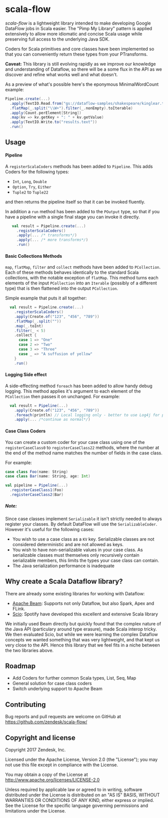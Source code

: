 # scala-flow

_scala-flow_ is a lightweight library intended to make developing Google DataFlow jobs in Scala easier. The "Pimp My Library" pattern is applied extensively to allow more idiomatic and concise Scala usage while preserving full access to the underlying Java SDK.
    
Coders for Scala primitives and core classes have been implemented so that you can conveniently return these types from your PTransforms.

**Caveat:** This library is still evolving rapidly as we improve our knowledge and understanding of Dataflow, so there will be a some flux in the API as we discover and refine what works well and what doesn't.
    
As a preview of what's possible here's the eponymous MinimalWordCount example:

```scala     
Pipeline.create(...)
  .apply(TextIO.Read.from("gs://dataflow-samples/shakespeare/kinglear.txt"))
  .flatMap(_.split("\\W+").filter(_.nonEmpty).toIterable)
  .apply(Count.perElement[String])
  .map(kv => kv.getKey + ": " + kv.getValue)
  .apply(TextIO.Write.to("results.text"))
  .run()
```
    
## Usage

#### Pipeline
 
A `registerScalaCoders` methods has been added to `Pipeline`. This adds Coders for the following types:
  
  * `Int`, `Long`, `Double`
  * `Option`, `Try`, `Either`
  * `Tuple2` to `Tuple22`

and then returns the pipeline itself so that it can be invoked fluently.

In addition a `run` method has been added to the `POutput` type, so that if you have a pipeline with a single final stage you can invoke it directly. 
    
```scala
   val result = Pipeline.create(...)
     .registerScalaCoders()
     .apply(... /* transforms*/)
     .apply(... /* more transforms*/)
     .run()
```
  
#### Basic Collections Methods
  
`map`, `flatMap`, `filter` and `collect` methods have been added to `PCollection`. Each of these methods behaves identically to the standard Scala collections, with the notable exception of `flatMap`. This method turns each elements of the input `PCollection` into an `Iterable` (possibly of a different type) that is then flattened into the output `PCollection`.
    
Simple example that puts it all together:

```scala
  val result = Pipeline.create(...)
    .registerScalaCoders()
    .apply(Create.of("123", "456", "789"))
    .flatMap(_.split(""))
    .map(_.toInt)
    .filter(_ < 5)
    .collect {
      case 1 => "One"
      case 2 => "Two"
      case 3 => "Three"
      case _ => "A suffusion of yellow"
    }
    .run()
```

#### Logging Side effect

A side-effecting method `foreach` has been added to allow handy debug logging. This method applies it's argument to each element of the `PCollection` then passes it on unchanged.
For example:

```scala
  val result = Pipeline(...)
    .apply(Create.of("123", "456", "789"))
    .foreach(println) // Local logging only - better to use Log4j for performance
    .apply(... /*continue as normal*/) 
```

#### Case Class Coders

You can create a custom coder for your case class using one of the `registerCaseClass0` to `registerCaseClass22` methods, where the number at the end of the method name matches the number of fields in the case class. 

For example:
```scala
case class Foo(name: String)
case class Bar(name: String, age: Int)

val pipeline = Pipeline(...)
  .registerCaseClass1(Foo)
  .registerCaseClass2(Bar)

```

##### Note:

Since case classes implement `Serializable` it isn't strictly needed to always register your classes. By default DataFlow will use the `SerializableCoder`. 
However it's useful for the following cases:

* You wish to use a case class as a `KV` key. Serializable classes are not considered deterministic and are not allowed as keys.
* You wish to have non-serializable values in your case class. As serializable classes must themselves only recursively contain serializable members, this limits the types your case class can contain.  
* The Java serialization performance is inadequate

## Why create a Scala Dataflow library? 

There are already some existing libraries for working with Dataflow: 
  * [Apache Beam](https://beam.apache.org): Supports not only Dataflow, but also Spark, Apex and FLink. 
  * [Scio](https://github.com/spotify/scio): Spotify have developed this excellent and extensive Scala library   

We initially used Beam directly but quickly found that the complex nature of the Java API (particulary around type erasure), made Scala interop tricky. 
We then evaluated Scio, but while we were learning the complex Dataflow concepts we wanted something that was very lightweight, and that kept us very close to the API. 
Hence this library that we feel fits in a niche between the two libraries above. 

## Roadmap

* Add Coders for further common Scala types, List, Seq, Map
* General solution for case class coders
* Switch underlying support to Apache Beam

## Contributing

Bug reports and pull requests are welcome on GitHub at https://github.com/zendesk/scala-flow/

## Copyright and license

Copyright 2017 Zendesk, Inc.

Licensed under the Apache License, Version 2.0 (the "License"); you may not use this file except in compliance with the License.

You may obtain a copy of the License at
http://www.apache.org/licenses/LICENSE-2.0

Unless required by applicable law or agreed to in writing, software distributed under the License is distributed on an "AS IS" BASIS, WITHOUT WARRANTIES OR CONDITIONS OF ANY KIND, either express or implied. See the License for the specific language governing permissions and limitations under the License.
